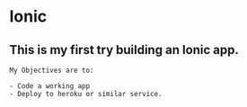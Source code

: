 # Ionic 

<h2> This is my first try building an Ionic app. </h2>

```
My Objectives are to:

- Code a working app
- Deploy to heroku or similar service.
```
